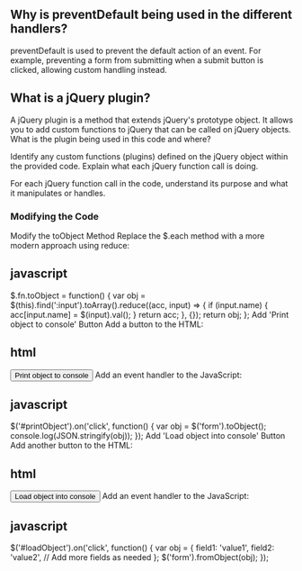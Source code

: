 ## Why is preventDefault being used in the different handlers?

preventDefault is used to prevent the default action of an event. For example, preventing a form from submitting when a submit button is clicked, allowing custom handling instead.

## What is a jQuery plugin?

A jQuery plugin is a method that extends jQuery's prototype object. It allows you to add custom functions to jQuery that can be called on jQuery objects.
What is the plugin being used in this code and where?

Identify any custom functions (plugins) defined on the jQuery object within the provided code.
Explain what each jQuery function call is doing.

For each jQuery function call in the code, understand its purpose and what it manipulates or handles.
### Modifying the Code
   Modify the toObject Method
   Replace the $.each method with a more modern approach using reduce:

## javascript

$.fn.toObject = function() {
var obj = $(this).find(':input').toArray().reduce((acc, input) => {
if (input.name) {
acc[input.name] = $(input).val();
}
return acc;
}, {});
return obj;
};
Add 'Print object to console' Button
Add a button to the HTML:

## html

<button id="printObject">Print object to console</button>
Add an event handler to the JavaScript:

## javascript

$('#printObject').on('click', function() {
var obj = $('form').toObject();
console.log(JSON.stringify(obj));
});
Add 'Load object into console' Button
Add another button to the HTML:

## html

<button id="loadObject">Load object into console</button>
Add an event handler to the JavaScript:

## javascript

$('#loadObject').on('click', function() {
var obj = {
field1: 'value1',
field2: 'value2',
// Add more fields as needed
};
$('form').fromObject(obj);
});